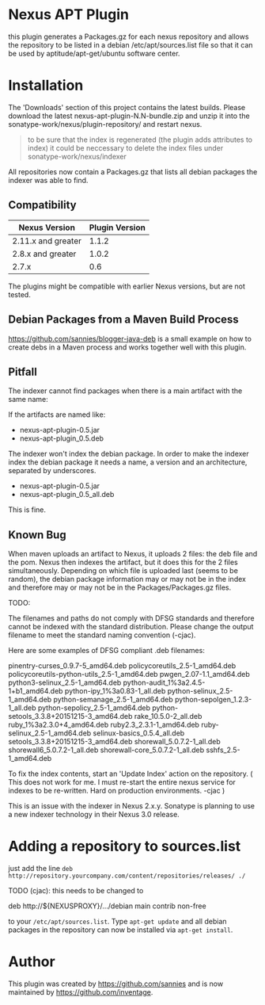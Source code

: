 Nexus APT Plugin
================

this plugin generates a Packages.gz for each nexus repository and
allows the repository to be listed in a debian /etc/apt/sources.list
file so that it can be used by aptitude/apt-get/ubuntu software
center.

Installation
============

The 'Downloads' section of this project contains the latest
builds. Please download the latest nexus-apt-plugin-N.N-bundle.zip and
unzip it into the sonatype-work/nexus/plugin-repository/ and restart
nexus.

> to be sure that the index is regenerated (the plugin adds attributes
> to index) it could be neccessary to delete the index files under
> sonatype-work/nexus/indexer

All repositories now contain a Packages.gz that lists all debian
packages the indexer was able to find.

Compatibility
-------------

| Nexus Version      | Plugin Version |
| ------------------ | -------------- |
| 2.11.x and greater | 1.1.2          |
| 2.8.x and greater  | 1.0.2          |
| 2.7.x              | 0.6            |

The plugins might be compatible with earlier Nexus versions, but are
not tested.


Debian Packages from a Maven Build Process
------------------------------------------
https://github.com/sannies/blogger-java-deb is a small example on how
to create debs in a Maven process and works together well with this
plugin.


Pitfall
-------

The indexer cannot find packages when there is a main artifact with
the same name:

If the artifacts are named like:

-  nexus-apt-plugin-0.5.jar
-  nexus-apt-plugin_0.5.deb

The indexer won't index the debian package. In order to make the
indexer index the debian package it needs a name, a version and an
architecture, separated by underscores.

-  nexus-apt-plugin-0.5.jar
-  nexus-apt-plugin_0.5_all.deb

This is fine.

Known Bug
---------

When maven uploads an artifact to Nexus, it uploads 2 files: the deb
file and the pom. Nexus then indexes the artifact, but it does this
for the 2 files simultaneously.  Depending on which file is uploaded
last (seems to be random), the debian package information may or may
not be in the index and therefore may or may not be in the
Packages/Packages.gz files.

TODO:

The filenames and paths do not comply with DFSG standards and
therefore cannot be indexed with the standard distribution.  Please
change the output filename to meet the standard naming convention (-cjac).


Here are some examples of DFSG compliant .deb filenames:

pinentry-curses_0.9.7-5_amd64.deb
policycoreutils_2.5-1_amd64.deb
policycoreutils-python-utils_2.5-1_amd64.deb
pwgen_2.07-1.1_amd64.deb
python3-selinux_2.5-1_amd64.deb
python-audit_1%3a2.4.5-1+b1_amd64.deb
python-ipy_1%3a0.83-1_all.deb
python-selinux_2.5-1_amd64.deb
python-semanage_2.5-1_amd64.deb
python-sepolgen_1.2.3-1_all.deb
python-sepolicy_2.5-1_amd64.deb
python-setools_3.3.8+20151215-3_amd64.deb
rake_10.5.0-2_all.deb
ruby_1%3a2.3.0+4_amd64.deb
ruby2.3_2.3.1-1_amd64.deb
ruby-selinux_2.5-1_amd64.deb
selinux-basics_0.5.4_all.deb
setools_3.3.8+20151215-3_amd64.deb
shorewall_5.0.7.2-1_all.deb
shorewall6_5.0.7.2-1_all.deb
shorewall-core_5.0.7.2-1_all.deb
sshfs_2.5-1_amd64.deb


To fix the index contents, start an 'Update Index' action on the
repository. ( This does not work for me.  I must re-start the entire
nexus service for indexes to be re-written.  Hard on production
environments. -cjac )

This is an issue with the indexer in Nexus 2.x.y. Sonatype is planning
to use a new indexer technology in their Nexus 3.0 release.

Adding a repository to sources.list
===================================

just add the line `deb http://repository.yourcompany.com/content/repositories/releases/ ./`

TODO (cjac): this needs to be changed to

  deb http://${NEXUSPROXY}/.../debian main contrib non-free

to your `/etc/apt/sources.list`. Type `apt-get update` and all debian
packages in the repository can now be installed via `apt-get install`.

Author
======

This plugin was created by https://github.com/sannies and is now
maintained by https://github.com/inventage.
